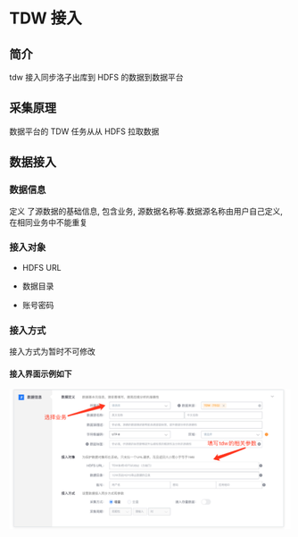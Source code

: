# TDW 接入

## 简介

tdw 接入同步洛子出库到 HDFS 的数据到数据平台

## 采集原理

数据平台的 TDW 任务从从 HDFS 拉取数据

## 数据接入

### 数据信息

定义 了源数据的基础信息, 包含业务, 源数据名称等.数据源名称由用户自己定义, 在相同业务中不能重复

### 接入对象

* HDFS URL

* 数据目录

* 账号密码

### 接入方式

接入方式为暂时不可修改

#### 接入界面示例如下

![](../../../../assets/access_new_tdw.png)



